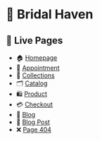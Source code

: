 # 👰 Bridal Haven

## 🔗 Live Pages

- 🏠 [Homepage](https://YuliiaKosenchuk.github.io/bridal_haven/)
- 📅 [Appointment](https://YuliiaKosenchuk.github.io/bridal_haven/appointment.html)
- 👗 [Collections](https://YuliiaKosenchuk.github.io/bridal_haven/collections.html)
- 🗂️ [Catalog](https://YuliiaKosenchuk.github.io/bridal_haven/catalog.html)
- 🛍️ [Product](https://YuliiaKosenchuk.github.io/bridal_haven/product.html)
- 💳 [Checkout](https://YuliiaKosenchuk.github.io/bridal_haven/checkout.html)
- 📝 [Blog](https://YuliiaKosenchuk.github.io/bridal_haven/blog.html)
- 🧾 [Blog Post](https://YuliiaKosenchuk.github.io/bridal_haven/blog-one.html)
- ❌ [Page 404](https://YuliiaKosenchuk.github.io/bridal_haven/page-404.html)

